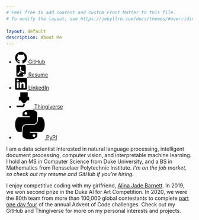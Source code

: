 ```yaml
---
# Feel free to add content and custom Front Matter to this file.
# To modify the layout, see https://jekyllrb.com/docs/themes/#overriding-theme-defaults

layout: default
description: About Me
---
```


<section class="socials">
  <ul>
    <li>
      <a href="https://github.com/JEHoctor/">
        <img src="icons/icon-github.svg">
        GitHub
      </a>
    </li>
      <a href="https://drive.google.com/file/d/1dtkw-Jbo9DwJQrXAMmUa1jVqRovOlD3d/view?usp=share_link">
        <img src="icons/icon-pdf.svg">
        Resume
      </a>
    <li>
      <a href="https://www.linkedin.com/in/james-hoctor/">
        <img src="icons/icon-linkedin.svg">
        LinkedIn
      </a>
    </li>
    <li>
      <a href="https://www.thingiverse.com/jehoctor/designs/">
        <img src="icons/printer_d_nozzle_icon_135279.svg">
        Thingiverse
      </a>
    </li>
    <li>
      <a href="https://pypi.org/user/jehoctor/">
        <img src="icons/Python_icon_(black_and_white).svg">
        PyPI
      </a>
    </li>
    <!--
    <li>
      <a href="blog">
        <img src="icons/pick_a_good_icon_for_a_blog.svg">
        Blog
      </a>
    </li>
    -->
  </ul>
</section>

I am a data scientist interested in natural language processing, intelligent document processing, computer vision, and
interpretable machine learning. I hold an MS in Computer Science from Duke University, and a BS in Mathematics from
Rensselaer Polytechnic Institute. *I'm on the job market, so check out my resume and GitHub if you're hiring.*

I enjoy competitive coding with my girlfriend, [Alina Jade Barnett](https://alinajadebarnett.github.io/). In 2019, we
won second prize in the Duke AI for Art Competition. In 2020, we were the 80th team from more than 100,000 global
contestants to complete [part one day four](https://adventofcode.com/2020/leaderboard/day/4) of the annual Advent of
Code challenges. Check out my GitHub and Thingiverse for more on my personal interests and projects.
